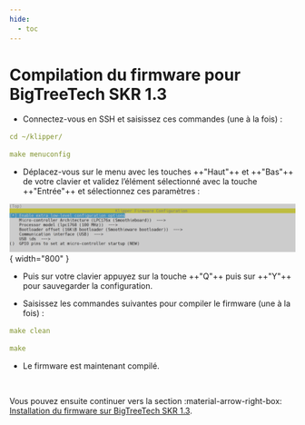 ```yaml
---
hide:
  - toc
---
```


# Compilation du firmware pour BigTreeTech SKR 1.3

- Connectez-vous en SSH et saisissez ces commandes (une à la fois) :

``` yaml
cd ~/klipper/
```
``` yaml
make menuconfig
```

- Déplacez-vous sur le menu avec les touches ++"Haut"++ et ++"Bas"++ de votre clavier et validez l’élément sélectionné avec la touche ++"Entrée"++ et sélectionnez ces paramètres :

![01](../assets/img/firmwares/skr1.3.png){ width="800" }

- Puis sur votre clavier appuyez sur la touche ++"Q"++ puis sur ++"Y"++ pour sauvegarder la configuration.

- Saisissez les commandes suivantes pour compiler le firmware (une à la fois) :

``` yaml
make clean
```
``` yaml
make
```

- Le firmware est maintenant compilé.

<br />

Vous pouvez ensuite continuer vers la section :material-arrow-right-box: [Installation du firmware sur BigTreeTech SKR 1.3](../firmwares/installation-btt-skr1.3.md).
